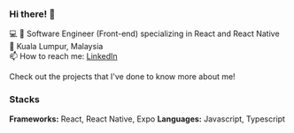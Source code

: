 ### Hi there! 👋 

💻 📱 Software Engineer (Front-end) specializing in React and React Native  
📍 Kuala Lumpur, Malaysia  
📫 How to reach me: [LinkedIn](https://www.linkedin.com/in/amirul-asyraf-k-b013ba192/)  

Check out the projects that I've done to know more about me! 

### Stacks
**Frameworks:** React, React Native, Expo
**Languages:** Javascript, Typescript

<!--
**Amirul-Asyraf/Amirul-Asyraf** is a ✨ _special_ ✨ repository because its `README.md` (this file) appears on your GitHub profile.

Here are some ideas to get you started:

- 🔭 I’m currently working on ...
- 🌱 I’m currently learning ...
- 👯 I’m looking to collaborate on ...
- 🤔 I’m looking for help with ...
- 💬 Ask me about ...
- 📫 How to reach me: ...
- 😄 Pronouns: ...
- ⚡ Fun fact: ...
-->

